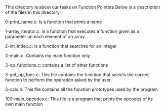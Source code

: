 This directory is about our tasks on Function Pointers
Below is a description of the files in this directory

0-print_name.c: Is a function that prints a name

1-array_iterator.c: Is a function that executes a function given as a parameter on each element of an array

2-int_index.c: Is a function that searches for an integer

3-main.c: Contains my main function only

3-op_functions.c: contains a list of other functions

3-get_op_func.c: This file contains the function that selects the correct function to perform the operation asked by the user.

3-calc.h: This file contains all the function prototypes used by the program

100-main_opcodes.c: This file is a program that prints the opcodes of its own main function
